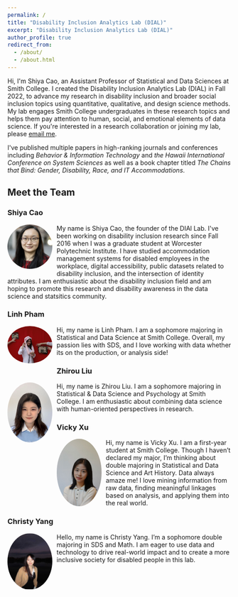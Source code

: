 ```yaml
---
permalink: /
title: "Disability Inclusion Analytics Lab (DIAL)"
excerpt: "Disability Inclusion Analytics Lab (DIAL)"
author_profile: true
redirect_from: 
  - /about/
  - /about.html
---
```


Hi, I'm Shiya Cao, an Assistant Professor of Statistical and Data Sciences at Smith College. I created the Disability Inclusion Analytics Lab (DIAL) in Fall 2022, to advance my research in disability inclusion and broader social inclusion topics using quantitative, qualitative, and design science methods. My lab engages Smith College undergraduates in these research topics and helps them pay attention to human, social, and emotional elements of data science. If you're interested in a research collaboration or joining my lab, please [email me](mailto:scao53@smith.edu).

I've published multiple papers in high-ranking journals and conferences including *Behavior & Information Technology* and *the Hawaii International Conference on System Sciences* as well as a book chapter titled *The Chains that Bind: Gender, Disability, Race, and IT Accommodations*.

## Meet the Team

### Shiya Cao

<div style="max-width: 20%; float: left; margin-right: 10px; margin-bottom:10px;">

<img src="../images/Shiya_Cao_51_small_square.jpg" alt="Shiya Cao" style="border-radius: 50%;">

</div>

My name is Shiya Cao, the founder of the DIAl Lab. I've been working on disability inclusion research since Fall 2016 when I was a graduate student at Worcester Polytechnic Institute. I have studied accommodation management systems for disabled employees in the workplace, digital accessibility, public datasets related to disability inclusion, and the intersection of identity attributes. I am enthusiastic about the disability inclusion field and am hoping to promote this research and disability awareness in the data science and statsitics community.

### Linh Pham

<div style="max-width: 20%; float: left; margin-right: 10px; margin-bottom:10px;">

<img src="../images/linh_pham.jpg" alt="Linh Pham" style="border-radius: 50%;">

</div>

Hi, my name is Linh Pham. I am a sophomore majoring in Statistical and Data Science at Smith College. Overall, my passion lies with SDS, and I love working with data whether its on the production,  or analysis side!

### Zhirou Liu

<div style="max-width: 20%; float: left; margin-right: 10px; margin-bottom:10px;">

<img src="../images/ZhirouLiu.jpg" alt="Zhirou Liu" style="border-radius: 50%;">

</div>

Hi, my name is Zhirou Liu. I am a sophomore majoring in Statistical & Data Science and Psychology at Smith College. I am enthusiastic about combining data science with human-oriented perspectives in research.

### Vicky Xu

<div style="max-width: 20%; float: left; margin-right: 10px; margin-bottom:10px;">

<img src="../images/VickyXu.jpg" alt="Vicky Xu" style="border-radius: 50%;">

</div>

Hi, my name is Vicky Xu. I am a first-year student at Smith College. Though I haven’t declared my major, I’m thinking about double majoring in Statistical and Data Science and Art History. Data always amaze me! I love mining information from raw data, finding meaningful linkages based on analysis, and applying them into the real world.

### Christy Yang

<div style="max-width: 20%; float: left; margin-right: 10px; margin-bottom:10px;">

<img src="../images/ChristyYang.jpg" alt="Christy Yang" style="border-radius: 50%;">

</div>

Hello, my name is Christy Yang. I’m a sophomore double majoring in SDS and Math. I am eager to use data and technology to drive real-world impact and to create a more inclusive society for disabled people in this lab.


